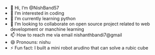 - 👋 Hi, I’m @NishBand57
- 👀 I’m interested in coding
- 🌱 I’m currently learning python
- 💞️ I’m looking to collaborate on open source project related to web development or manchine learning
- 📫 How to reach me via email nishanthbandi7@gmail
- 😄 Pronouns: nishu
- ⚡ Fun fact: I built a mini robot arudino that can solve a rubic cube

<!---
NishBand57/NishBand57 is a ✨ special ✨ repository because its `README.md` (this file) appears on your GitHub profile.
You can click the Preview link to take a look at your changes.
--->
